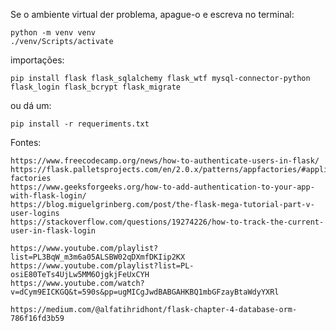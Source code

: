 Se o ambiente virtual der problema, apague-o e escreva no terminal:
    
    python -m venv venv
    ./venv/Scripts/activate

importações:

    pip install flask flask_sqlalchemy flask_wtf mysql-connector-python flask_login flask_bcrypt flask_migrate

ou dá um:
    
    pip install -r requeriments.txt
  
Fontes: 

    https://www.freecodecamp.org/news/how-to-authenticate-users-in-flask/ 
    https://flask.palletsprojects.com/en/2.0.x/patterns/appfactories/#application-factories 
    https://www.geeksforgeeks.org/how-to-add-authentication-to-your-app-with-flask-login/ 
    https://blog.miguelgrinberg.com/post/the-flask-mega-tutorial-part-v-user-logins 
    https://stackoverflow.com/questions/19274226/how-to-track-the-current-user-in-flask-login
    
    https://www.youtube.com/playlist?list=PL3BqW_m3m6a05ALSBW02qDXmfDKIip2KX
    https://www.youtube.com/playlist?list=PL-osiE80TeTs4UjLw5MM6OjgkjFeUxCYH
    https://www.youtube.com/watch?v=dCym9EICKGQ&t=590s&pp=ugMICgJwdBABGAHKBQ1mbGFzayBtaWdyYXRl

    https://medium.com/@alfatihridhont/flask-chapter-4-database-orm-786f16fd3b59